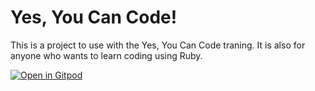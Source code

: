 # Yes, You Can Code!
This is a project to use with the Yes, You Can Code traning.
It is also for anyone who wants to learn coding using Ruby.

<a href="https://gitpod.io/#https://github.com/dbroemme/anyone-can-code.git" target="_blank" rel="nofollow noopener noreferrer"><img src="https://gitpod.io/button/open-in-gitpod.svg" alt="Open in Gitpod"></a>
